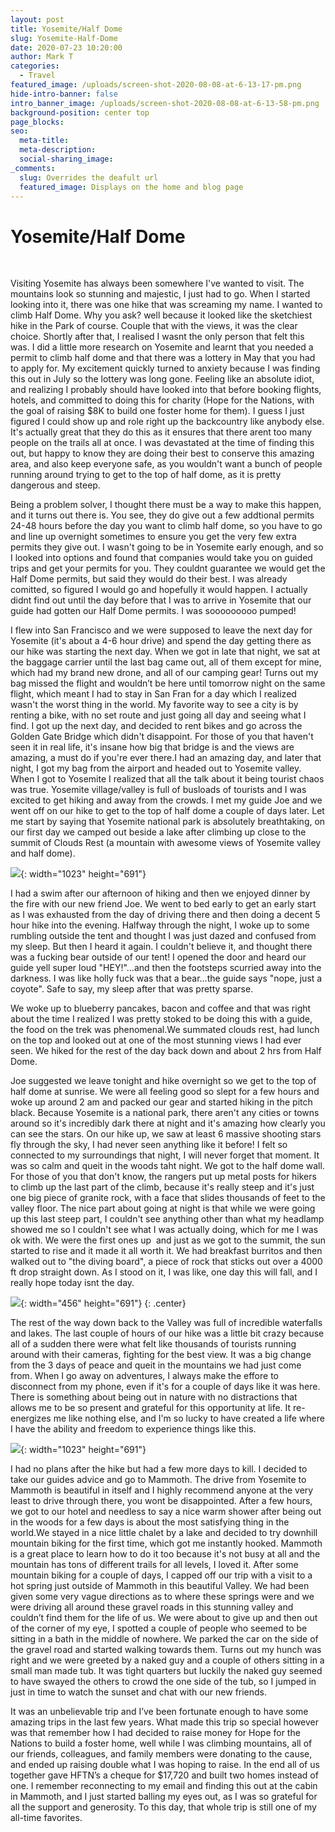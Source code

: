 ```yaml
---
layout: post
title: Yosemite/Half Dome
slug: Yosemite-Half-Dome
date: 2020-07-23 10:20:00
author: Mark T
categories:
  - Travel
featured_image: /uploads/screen-shot-2020-08-08-at-6-13-17-pm.png
hide-intro-banner: false
intro_banner_image: /uploads/screen-shot-2020-08-08-at-6-13-58-pm.png
background-position: center top
page_blocks:
seo:
  meta-title:
  meta-description:
  social-sharing_image:
_comments:
  slug: Overrides the deafult url
  featured_image: Displays on the home and blog page
---
```


# Yosemite/Half Dome

&nbsp;

Visiting Yosemite has always been somewhere I've wanted to visit. The mountains look so stunning and majestic, I just had to go. When I started looking into it, there was one hike that was screaming my name. I wanted to climb Half Dome. Why you ask? well because it looked like the sketchiest hike in the Park of course. Couple that with the views, it was the clear choice. Shortly after that, I realised I wasnt the only person that felt this was. I did a little more research on Yosemite and learnt that you needed a permit to climb half dome and that there was a lottery in May that you had to apply for. My excitement quickly turned to anxiety because I was finding this out in July so the lottery was long gone. Feeling like an absolute idiot, and realizing I probably should have looked into that before booking flights, hotels, and committed to doing this for charity (Hope for the Nations, with the goal of raising $8K to build one foster home for them). I guess I just figured I could show up and role right up the backcountry like anybody else. It's actually great that they do this as it ensures that there arent too many people on the trails all at once. I was devastated at the time of finding this out, but happy to know they are doing their best to conserve this amazing area, and also keep everyone safe, as you wouldn't want a bunch of people running around trying to get to the top of half dome, as it is pretty dangerous and steep.

Being a problem solver, I thought there must be a way to make this happen, and it turns out there is. You see, they do give out a few addtional permits 24-48 hours before the day you want to climb half dome, so you have to go and line up overnight sometimes to ensure you get the very few extra permits they give out. I wasn't going to be in Yosemite early enough, and so I looked into options and found that companies would take you on guided trips and get your permits for you. They couldnt guarantee we would get the Half Dome permits, but said they would do their best. I was already comitted, so figured I would go and hopefully it would happen. I actually didnt find out until the day before that I was to arrive in Yosemite that our guide had gotten our Half Dome permits. I was sooooooooo pumped\!

I flew into San Francisco and we were supposed to leave the next day for Yosemite (it's about a 4-6 hour drive) and spend the day getting there as our hike was starting the next day. When we got in late that night, we sat at the baggage carrier until the last bag came out, all of them except for mine, which had my brand new drone, and all of our camping gear\! Turns out my bag missed the flight and wouldn’t be here until tomorrow night on the same flight, which meant I had to stay in San Fran for a day which I realized wasn't the worst thing in the world. My favorite way to see a city is by renting a bike, with no set route and just going all day and seeing what I find. I got up the next day, and decided to rent bikes and go across the Golden Gate Bridge which didn't disappoint. For those of you that haven't seen it in real life, it's insane how big that bridge is and the views are amazing, a must do if you're ever there.I had an amazing day, and later that night, I got my bag from the airport and headed out to Yosemite valley. When I got to Yosemite I realized that all the talk about it being tourist chaos was true. Yosemite village/valley is full of busloads of tourists and I was excited to get hiking and away from the crowds. I met my guide Joe​ and we went off on our hike to get to the top of half dome a couple of days later. Let me start by saying that Yosemite national park is absolutely breathtaking, on our first day we camped out beside a lake after climbing up close to the summit of Clouds Rest (a mountain with awesome views of Yosemite valley and half dome).

![](/uploads/screen-shot-2020-08-08-at-6-03-07-pm.png){: width="1023" height="691"}

I had a swim after our afternoon of hiking and then we enjoyed dinner by the fire with our new friend Joe​. We went to bed early to get an early start as I was exhausted from the day of driving there and then doing a decent 5 hour hike into the evening. Halfway through the night, I woke up to some rumbling outside the tent and thought I was just dazed and confused from my sleep. But then I heard it again. I couldn't believe it, and thought there was a fucking bear outside of our tent\! I opened the door and heard our guide yell super loud "HEY\!"…and then the footsteps scurried away into the darkness. I was like holly fuck was that a bear…the guide says "nope, just a coyote". Safe to say, my sleep after that was pretty sparse.

We woke up to blueberry pancakes, bacon and coffee and that was right about the time I realized I was pretty stoked to be doing this with a guide, the food on the trek was phenomenal.We summated clouds rest, had lunch on the top and looked out at one of the most stunning views I had ever seen. We hiked for the rest of the day back down and about 2 hrs from Half Dome.&nbsp;

​Joe​ suggested we leave tonight and hike overnight so we get to the top of half dome at sunrise. We were all feeling good so slept for a few hours and woke up around 2 am and packed our gear and started hiking in the pitch black. Because Yosemite is a national park, there aren't any cities or towns around so it's incredibly dark there at night and it's amazing how clearly you can see the stars. On our hike up, we saw at least 6 massive shooting stars fly through the sky, I had never seen anything like it before\! I felt so connected to my surroundings that night, I will never forget that moment. It was so calm and queit in the woods taht night. We got to the half dome wall. For those of you that don't know, the rangers put up metal posts for hikers to climb up the last part of the climb, because it's really steep and it's just one big piece of granite rock, with a face that slides thousands of feet to the valley floor. The nice part about going at night is that while we were going up this last steep part, I couldn't see anything other than what my headlamp showed me so I couldn't see what I was actually doing, which for me I was ok with. We were the first ones up &nbsp;and just as we got to the summit, the sun started to rise and it made it all worth it. We had breakfast burritos and then walked out to "the diving board", a piece of rock that sticks out over a 4000 ft drop straight down. As I stood on it, I was like, one day this will fall, and I really hope today isnt the day.

![](/uploads/screen-shot-2020-08-08-at-6-00-15-pm.png){: width="456" height="691"}
{: .center}

The rest of the way down back to the Valley was full of incredible waterfalls and lakes. The last couple of hours of our hike was a little bit crazy because all of a sudden there were what felt like thousands of tourists running around with their cameras, fighting for the best view. It was a big change from the 3 days of peace and queit in the mountains we had just come from. When I go away on adventures, I always make the effore to disconnect from my phone, even if it's for a couple of days like it was here. There is something about being out in nature with no distractions that allows me to be so present and grateful for this opportunity at life. It re-energizes me like nothing else, and I'm so lucky to have created a life where I have the ability and freedom to experience things like this.&nbsp;

![](/uploads/screen-shot-2020-08-08-at-6-12-20-pm.png){: width="1023" height="691"}

I had no plans after the hike but had a few more days to kill. I decided to take our guides advice and go to Mammoth. The drive from Yosemite to Mammoth is beautiful in itself and I highly recommend anyone at the very least to drive through there, you wont be disappointed. After a few hours, we got to our hotel and needless to say a nice warm shower after being out in the woods for a few days is about the most satisfying thing in the world.We stayed in a nice little chalet by a lake and decided to try downhill mountain biking for the first time, which got me instantly hooked. Mammoth is a great place to learn how to do it too because it's not busy at all and the mountain has tons of different trails for all levels, I loved it. After some mountain biking for a couple of days, I capped off our trip with a visit to a hot spring just outside of Mammoth in this beautiful Valley. We had been given some very vague directions as to where these springs were and we were driving all around these gravel roads in this stunning valley and couldn’t find them for the life of us. We were about to give up and then out of the corner of my eye, I spotted a couple of people who seemed to be sitting in a bath in the middle of nowhere. We parked the car on the side of the gravel road and started walking towards them. Turns out my hunch was right and we were greeted by a naked guy and a couple of others sitting in a small man made tub. It was tight quarters but luckily the naked guy seemed to have swayed the others to crowd the one side of the tub, so I jumped in just in time to watch the sunset and chat with our new friends.

It was an unbelievable trip and I’ve been fortunate enough to have some amazing trips in the last few years. What made this trip so special however was that remember how I had decided to raise money for Hope for the Nations to build a foster home, well while I was climbing mountains, all of our friends, colleagues, and family members were donating to the cause, and ended up raising double what I was hoping to raise. In the end all of us together gave HFTN’s a cheque for $17,720​ and built two homes instead of one. I remember reconnecting to my email and finding this out at the cabin in Mammoth, and I just started balling my eyes out, as I was so grateful for all the support and generosity. To this day, that whole trip is still one of my all-time favorites.